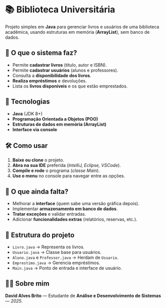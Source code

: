 # 📚 Biblioteca Universitária

Projeto simples em **Java** para gerenciar livros e usuários de uma biblioteca acadêmica, usando estruturas em memória (**ArrayList**), sem banco de dados.

## 🚀 O que o sistema faz?
- Permite **cadastrar livros** (título, autor e ISBN).
- Permite **cadastrar usuários** (alunos e professores).
- Consulta a **disponibilidade dos livros**.
- **Realiza empréstimos** e devoluções.
- Lista os **livros disponíveis** e os que estão emprestados.

## 🔧 Tecnologias
- **Java** (JDK 8+)
- **Programação Orientada a Objetos (POO)**
- **Estruturas de dados em memória (ArrayList)**
- **Interface via console**

## 🛠 Como usar
1. **Baixe ou clone** o projeto.
2. **Abra na sua IDE** preferida (*IntelliJ, Eclipse, VSCode*).
3. **Compile e rode** o programa (*classe Main*).
4. **Use o menu** no console para navegar entre as opções.

## 🚀 O que ainda falta?
- Melhorar a **interface** (quem sabe uma versão gráfica depois).
- Implementar **armazenamento em banco de dados**.
- **Tratar exceções** e validar entradas.
- Adicionar **funcionalidades extras** (relatórios, reservas, etc.).

## 📂 Estrutura do projeto
- `Livro.java` → Representa os livros.
- `Usuario.java` → Classe base para usuários.
- `Aluno.java` e `Professor.java` → Herdam de `Usuario`.
- `Emprestimo.java` → Gerencia empréstimos.
- `Main.java` → Ponto de entrada e interface de usuário.

## 👨‍💻 Sobre mim
**David Alves Brito** — Estudante de **Análise e Desenvolvimento de Sistemas** — *2025*.

